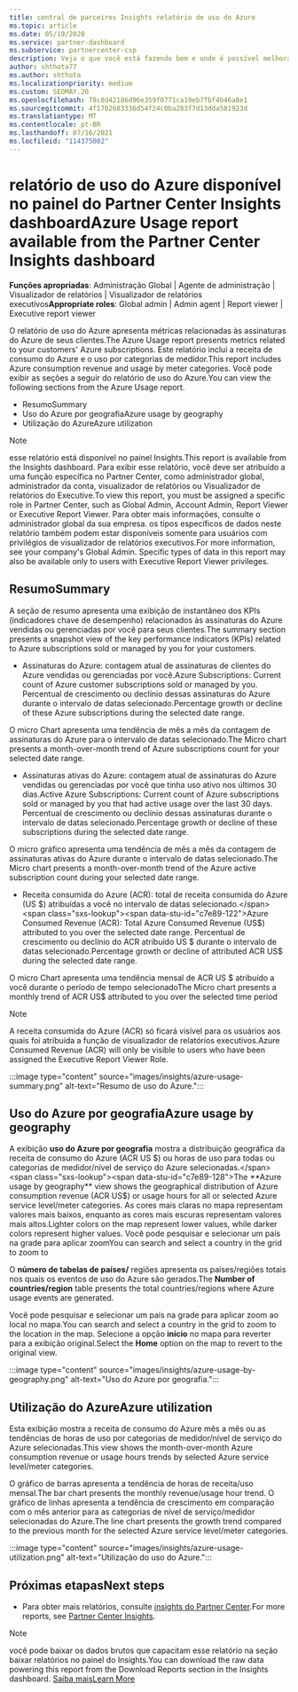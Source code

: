 ```yaml
---
title: central de parceiros Insights relatório de uso do Azure
ms.topic: article
ms.date: 05/19/2020
ms.service: partner-dashboard
ms.subservice: partnercenter-csp
description: Veja o que você está fazendo bem e onde é possível melhorar o uso das assinaturas do Azure que você vende ou gerencia para seus clientes.
author: shthota77
ms.author: shthota
ms.localizationpriority: medium
ms.custom: SEOMAY.20
ms.openlocfilehash: 78c8d42186d96e359f0771ca19eb7fbf4b46a8e1
ms.sourcegitcommit: 4f1702683336d54f24c0ba283f7d13dda581923d
ms.translationtype: MT
ms.contentlocale: pt-BR
ms.lasthandoff: 07/16/2021
ms.locfileid: "114375002"
---
```

# <a name="azure-usage-report-available-from-the-partner-center-insights-dashboard"></a><span data-ttu-id="c7e89-103">relatório de uso do Azure disponível no painel do Partner Center Insights dashboard</span><span class="sxs-lookup"><span data-stu-id="c7e89-103">Azure Usage report available from the Partner Center Insights dashboard</span></span>

<span data-ttu-id="c7e89-104">**Funções apropriadas**: Administração Global | Agente de administração | Visualizador de relatórios | Visualizador de relatórios executivos</span><span class="sxs-lookup"><span data-stu-id="c7e89-104">**Appropriate roles**: Global admin | Admin agent | Report viewer | Executive report viewer</span></span>

<span data-ttu-id="c7e89-105">O relatório de uso do Azure apresenta métricas relacionadas às assinaturas do Azure de seus clientes.</span><span class="sxs-lookup"><span data-stu-id="c7e89-105">The Azure Usage report presents metrics related to your customers' Azure subscriptions.</span></span> <span data-ttu-id="c7e89-106">Este relatório inclui a receita de consumo do Azure e o uso por categorias de medidor.</span><span class="sxs-lookup"><span data-stu-id="c7e89-106">This report includes Azure consumption revenue and usage by meter categories.</span></span> <span data-ttu-id="c7e89-107">Você pode exibir as seções a seguir do relatório de uso do Azure.</span><span class="sxs-lookup"><span data-stu-id="c7e89-107">You can view the following sections from the Azure Usage report.</span></span>

- <span data-ttu-id="c7e89-108">Resumo</span><span class="sxs-lookup"><span data-stu-id="c7e89-108">Summary</span></span>
- <span data-ttu-id="c7e89-109">Uso do Azure por geografia</span><span class="sxs-lookup"><span data-stu-id="c7e89-109">Azure usage by geography</span></span>
- <span data-ttu-id="c7e89-110">Utilização do Azure</span><span class="sxs-lookup"><span data-stu-id="c7e89-110">Azure utilization</span></span>

 > [!NOTE]
 > <span data-ttu-id="c7e89-111">esse relatório está disponível no painel Insights.</span><span class="sxs-lookup"><span data-stu-id="c7e89-111">This report is available from the Insights dashboard.</span></span> <span data-ttu-id="c7e89-112">Para exibir esse relatório, você deve ser atribuído a uma função específica no Partner Center, como administrador global, administrador da conta, visualizador de relatórios ou Visualizador de relatórios do Executive.</span><span class="sxs-lookup"><span data-stu-id="c7e89-112">To view this report, you must be assigned a specific role in Partner Center, such as Global Admin, Account Admin, Report Viewer or Executive Report Viewer.</span></span> <span data-ttu-id="c7e89-113">Para obter mais informações, consulte o administrador global da sua empresa. os tipos específicos de dados neste relatório também podem estar disponíveis somente para usuários com privilégios de visualizador de relatórios executivos.</span><span class="sxs-lookup"><span data-stu-id="c7e89-113">For more information, see your company's Global Admin. Specific types of data in this report may also be available only to users with Executive Report Viewer privileges.</span></span>

## <a name="summary"></a><span data-ttu-id="c7e89-114">Resumo</span><span class="sxs-lookup"><span data-stu-id="c7e89-114">Summary</span></span>

<span data-ttu-id="c7e89-115">A seção de resumo apresenta uma exibição de instantâneo dos KPIs (indicadores chave de desempenho) relacionados às assinaturas do Azure vendidas ou gerenciadas por você para seus clientes.</span><span class="sxs-lookup"><span data-stu-id="c7e89-115">The summary section presents a snapshot view of the key performance indicators (KPIs) related to Azure subscriptions sold or managed by you for your customers.</span></span>  

- <span data-ttu-id="c7e89-116">Assinaturas do Azure: contagem atual de assinaturas de clientes do Azure vendidas ou gerenciadas por você.</span><span class="sxs-lookup"><span data-stu-id="c7e89-116">Azure Subscriptions: Current count of Azure customer subscriptions sold or managed by you.</span></span>
<span data-ttu-id="c7e89-117">Percentual de crescimento ou declínio dessas assinaturas do Azure durante o intervalo de datas selecionado.</span><span class="sxs-lookup"><span data-stu-id="c7e89-117">Percentage growth or decline of these Azure subscriptions during the selected date range.</span></span>

<span data-ttu-id="c7e89-118">O micro Chart apresenta uma tendência de mês a mês da contagem de assinaturas do Azure para o intervalo de datas selecionado.</span><span class="sxs-lookup"><span data-stu-id="c7e89-118">The Micro chart presents a month-over-month trend of Azure subscriptions count for your selected date range.</span></span>
- <span data-ttu-id="c7e89-119">Assinaturas ativas do Azure: contagem atual de assinaturas do Azure vendidas ou gerenciadas por você que tinha uso ativo nos últimos 30 dias.</span><span class="sxs-lookup"><span data-stu-id="c7e89-119">Active Azure Subscriptions: Current count of Azure subscriptions sold or managed by you that had active usage over the last 30 days.</span></span>
<span data-ttu-id="c7e89-120">Percentual de crescimento ou declínio dessas assinaturas durante o intervalo de datas selecionado.</span><span class="sxs-lookup"><span data-stu-id="c7e89-120">Percentage growth or decline of these subscriptions during the selected date range.</span></span>

<span data-ttu-id="c7e89-121">O micro gráfico apresenta uma tendência de mês a mês da contagem de assinaturas ativas do Azure durante o intervalo de datas selecionado.</span><span class="sxs-lookup"><span data-stu-id="c7e89-121">The Micro chart presents a month-over-month trend of the Azure active subscription count during your selected date range.</span></span>

- <span data-ttu-id="c7e89-122">Receita consumida do Azure (ACR): total de receita consumida do Azure (US $) atribuídas a você no intervalo de datas selecionado.</span><span class="sxs-lookup"><span data-stu-id="c7e89-122">Azure Consumed Revenue (ACR): Total Azure Consumed Revenue (US$) attributed to you over the selected date range.</span></span>
<span data-ttu-id="c7e89-123">Percentual de crescimento ou declínio do ACR atribuído US $ durante o intervalo de datas selecionado.</span><span class="sxs-lookup"><span data-stu-id="c7e89-123">Percentage growth or decline of attributed ACR US$ during the selected date range.</span></span> 

<span data-ttu-id="c7e89-124">O micro Chart apresenta uma tendência mensal de ACR US $ atribuído a você durante o período de tempo selecionado</span><span class="sxs-lookup"><span data-stu-id="c7e89-124">The Micro chart presents a monthly trend of ACR US$ attributed to you over the selected time period</span></span>


> [!NOTE]
 > <span data-ttu-id="c7e89-125">A receita consumida do Azure (ACR) só ficará visível para os usuários aos quais foi atribuída a função de visualizador de relatórios executivos.</span><span class="sxs-lookup"><span data-stu-id="c7e89-125">Azure Consumed Revenue (ACR) will only be visible to users who have been assigned the Executive Report Viewer Role.</span></span>

:::image type="content" source="images/insights/azure-usage-summary.png" alt-text="Resumo de uso do Azure.":::

## <a name="azure-usage-by-geography"></a><span data-ttu-id="c7e89-127">Uso do Azure por geografia</span><span class="sxs-lookup"><span data-stu-id="c7e89-127">Azure usage by geography</span></span>

<span data-ttu-id="c7e89-128">A exibição **uso do Azure por geografia** mostra a distribuição geográfica da receita de consumo do Azure (ACR US $) ou horas de uso para todas ou categorias de medidor/nível de serviço do Azure selecionadas.</span><span class="sxs-lookup"><span data-stu-id="c7e89-128">The **Azure usage by geography** view shows the geographical distribution of Azure consumption revenue (ACR US$) or usage hours for all or selected Azure service level/meter categories.</span></span> <span data-ttu-id="c7e89-129">As cores mais claras no mapa representam valores mais baixos, enquanto as cores mais escuras representam valores mais altos.</span><span class="sxs-lookup"><span data-stu-id="c7e89-129">Lighter colors on the map represent lower values, while darker colors represent higher values.</span></span> <span data-ttu-id="c7e89-130">Você pode pesquisar e selecionar um país na grade para aplicar zoom</span><span class="sxs-lookup"><span data-stu-id="c7e89-130">You can search and select a country in the grid to zoom to</span></span> 

<span data-ttu-id="c7e89-131">O **número de tabelas de países/** regiões apresenta os países/regiões totais nos quais os eventos de uso do Azure são gerados.</span><span class="sxs-lookup"><span data-stu-id="c7e89-131">The **Number of countries/region** table presents the total countries/regions where Azure usage events are generated.</span></span>

<span data-ttu-id="c7e89-132">Você pode pesquisar e selecionar um país na grade para aplicar zoom ao local no mapa.</span><span class="sxs-lookup"><span data-stu-id="c7e89-132">You can search and select a country in the grid to zoom to the location in the map.</span></span> <span data-ttu-id="c7e89-133">Selecione a opção **início** no mapa para reverter para a exibição original.</span><span class="sxs-lookup"><span data-stu-id="c7e89-133">Select the **Home** option on the map to revert to the original view.</span></span>

:::image type="content" source="images/insights/azure-usage-by-geography.png" alt-text="Uso do Azure por geografia.":::

## <a name="azure-utilization"></a><span data-ttu-id="c7e89-135">Utilização do Azure</span><span class="sxs-lookup"><span data-stu-id="c7e89-135">Azure utilization</span></span>

<span data-ttu-id="c7e89-136">Esta exibição mostra a receita de consumo do Azure mês a mês ou as tendências de horas de uso por categorias de medidor/nível de serviço do Azure selecionadas.</span><span class="sxs-lookup"><span data-stu-id="c7e89-136">This view shows the month-over-month Azure consumption revenue or usage hours trends by selected Azure service level/meter categories.</span></span> 

<span data-ttu-id="c7e89-137">O gráfico de barras apresenta a tendência de horas de receita/uso mensal.</span><span class="sxs-lookup"><span data-stu-id="c7e89-137">The bar chart presents the monthly revenue/usage hour trend.</span></span> <span data-ttu-id="c7e89-138">O gráfico de linhas apresenta a tendência de crescimento em comparação com o mês anterior para as categorias de nível de serviço/medidor selecionadas do Azure.</span><span class="sxs-lookup"><span data-stu-id="c7e89-138">The line chart presents the growth trend compared to the previous month for the selected Azure service level/meter categories.</span></span>

:::image type="content" source="images/insights/azure-usage-utilization.png" alt-text="Utilização do uso do Azure.":::

## <a name="next-steps"></a><span data-ttu-id="c7e89-140">Próximas etapas</span><span class="sxs-lookup"><span data-stu-id="c7e89-140">Next steps</span></span>

- <span data-ttu-id="c7e89-141">Para obter mais relatórios, consulte [insights do Partner Center](partner-center-insights.md).</span><span class="sxs-lookup"><span data-stu-id="c7e89-141">For more reports, see [Partner Center Insights](partner-center-insights.md).</span></span>

>[!NOTE] 
> <span data-ttu-id="c7e89-142">você pode baixar os dados brutos que capacitam esse relatório na seção baixar relatórios no painel do Insights.</span><span class="sxs-lookup"><span data-stu-id="c7e89-142">You can download the raw data powering this report from the Download Reports section in the Insights dashboard.</span></span> [<span data-ttu-id="c7e89-143">Saiba mais</span><span class="sxs-lookup"><span data-stu-id="c7e89-143">Learn More</span></span>](insights-download-reports.md) 
